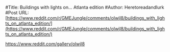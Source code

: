 #Title: Buildings with lights on... Atlanta edition
#Author: Heretoreadandlurk
#Post URL: [https://www.reddit.com/r/GMEJungle/comments/olwjl8/buildings_with_lights_on_atlanta_edition/](https://www.reddit.com/r/GMEJungle/comments/olwjl8/buildings_with_lights_on_atlanta_edition/)


https://www.reddit.com/gallery/olwjl8